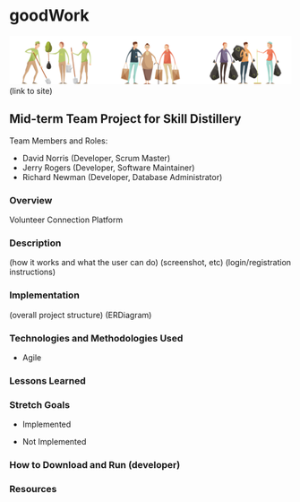 # goodWork
![Image description](GoodWork/src/main/webapp/css/volunteer.png)
(link to site)

## Mid-term Team Project for Skill Distillery

Team Members and Roles:

* David Norris (Developer, Scrum Master)
* Jerry Rogers (Developer, Software Maintainer)
* Richard Newman (Developer, Database Administrator)

### Overview

Volunteer Connection Platform

### Description

(how it works and what the user can do)
(screenshot, etc)
(login/registration instructions)

### Implementation

(overall project structure)
(ERDiagram)

### Technologies and Methodologies Used

* Agile

### Lessons Learned

### Stretch Goals

* Implemented


* Not Implemented

### How to Download and Run (developer)

### Resources

